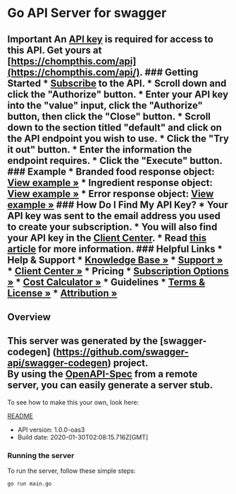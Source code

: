 # Go API Server for swagger

## Important An **[API key](https://chompthis.com/api/)** is required for access to this API. Get yours at **[https://chompthis.com/api](https://chompthis.com/api/)**.  ### Getting Started   * **[Subscribe](https://chompthis.com/api/#pricing)** to the API.   * Scroll down and click the \"**Authorize**\" button.   * Enter your API key into the \"**value**\" input, click the \"**Authorize**\" button, then click the \"**Close**\" button.   * Scroll down to the section titled \"**default**\" and click on the API endpoint you wish to use.   * Click the \"**Try it out**\" button.   * Enter the information the endpoint requires.   * Click the \"**Execute**\" button.  ### Example    * Branded food response object: **[View example &raquo;](https://raw.githubusercontent.com/chompfoods/examples/master/branded-food-response-object.json)**   * Ingredient response object: **[View example &raquo;](https://raw.githubusercontent.com/chompfoods/examples/master/ingredient-response-object.json)**   * Error response object: **[View example &raquo;](https://raw.githubusercontent.com/chompfoods/examples/master/error-response-object.json)**  ### How Do I Find My API Key?   * Your API key was sent to the email address you used to create your subscription.   * You will also find your API key in the **[Client Center](https://chompthis.com/api/manage.php)**.   * Read **[this article](https://desk.zoho.com/portal/chompthis/kb/articles/how-do-i-find-my-api-key)** for more information.  ### Helpful Links   * **Help & Support**     * [Knowledge Base &raquo;](https://desk.zoho.com/portal/chompthis/kb/chomp)     * [Support &raquo;](https://chompthis.com/api/ticket-new.php)     * [Client Center &raquo;](https://chompthis.com/api/manage.php)   * **Pricing**     * [Subscription Options &raquo;](https://chompthis.com/api/)     * [Cost Calculator &raquo;](https://chompthis.com/api/cost-calculator.php)   * **Guidelines**     * [Terms & License &raquo;](https://chompthis.com/api/terms.php)     * [Attribution &raquo;](https://chompthis.com/api/docs/attribution.php) 

## Overview
This server was generated by the [swagger-codegen]
(https://github.com/swagger-api/swagger-codegen) project.  
By using the [OpenAPI-Spec](https://github.com/OAI/OpenAPI-Specification) from a remote server, you can easily generate a server stub.  
-

To see how to make this your own, look here:

[README](https://github.com/swagger-api/swagger-codegen/blob/master/README.md)

- API version: 1.0.0-oas3
- Build date: 2020-01-30T02:08:15.716Z[GMT]


### Running the server
To run the server, follow these simple steps:

```
go run main.go
```


